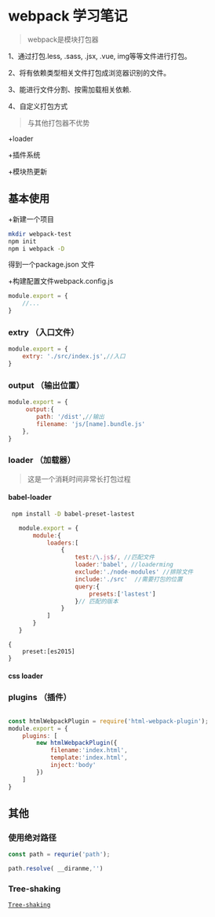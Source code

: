 # webpack 学习笔记

>webpack是模块打包器

1、通过打包.less, .sass, .jsx, .vue, img等等文件进行打包。

2、将有依赖类型相关文件打包成浏览器识别的文件。

3、能进行文件分割、按需加载相关依赖.

4、自定义打包方式

>与其他打包器不优势

+loader

+插件系统

+模块热更新

## 基本使用

+新建一个项目

```bash
mkdir webpack-test
npm init
npm i webpack -D
```

得到一个package.json 文件

+构建配置文件webpack.config.js

```js
module.export = {
    //...
}
```

### extry （入口文件）

```js
module.export = {
    extry: './src/index.js',//入口
}
```

### output （输出位置）

```js
module.export = {
     output:{
        path: '/dist',//输出
        filename: 'js/[name].bundle.js'
    },
}
```

### loader （加载器）

>这是一个消耗时间非常长打包过程

#### babel-loader

```bash
 npm install -D babel-preset-lastest
```

```js
   module.export = {
       module:{
           loaders:[
               {
                   test:/\.js$/, //匹配文件
                   loader:'babel', //loaderming
                   exclude:'./node-modules' //排除文件
                   include:'./src'  //需要打包的位置
                   query:{
                       presets:['lastest']  
                   }// 匹配的版本
               }
           ]
       }
   }
```

```.babelrc
{
    preset:[es2015]
}
```

#### css loader

### plugins （插件）

```js

const htmlWebpackPlugin = require('html-webpack-plugin');
module.export = {
    plugins: [
        new htmlWebpackPlugin({
            filename:'index.html',
            template:'index.html',
            inject:'body'
        })
    ]
}
```

## 其他

### 使用绝对路径

```js
const path = requrie('path');

path.resolve( __diranme,'')
```

### Tree-shaking

 [`Tree-shaking`](/post/Webpack/Tree-shaking.md) 